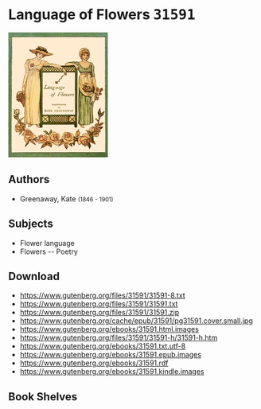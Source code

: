 # Language of Flowers <kbd>31591</kbd>

![](./cover.medium.jpg "")

## Authors


 - Greenaway, Kate <small>(1846 - 1901)</small>

## Subjects


 - Flower language
 - Flowers -- Poetry

## Download


 - https://www.gutenberg.org/files/31591/31591-8.txt
 - https://www.gutenberg.org/files/31591/31591.txt
 - https://www.gutenberg.org/files/31591/31591.zip
 - https://www.gutenberg.org/cache/epub/31591/pg31591.cover.small.jpg
 - https://www.gutenberg.org/ebooks/31591.html.images
 - https://www.gutenberg.org/files/31591/31591-h/31591-h.htm
 - https://www.gutenberg.org/ebooks/31591.txt.utf-8
 - https://www.gutenberg.org/ebooks/31591.epub.images
 - https://www.gutenberg.org/ebooks/31591.rdf
 - https://www.gutenberg.org/ebooks/31591.kindle.images

## Book Shelves


